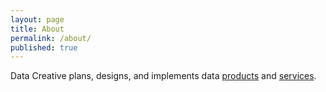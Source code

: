 ```yaml
---
layout: page
title: About
permalink: /about/
published: true
---
```


Data Creative
 plans, designs, and implements
 data [products](/products) and [services](/services).
